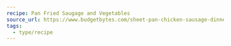 ```yaml
---
recipe: Pan Fried Saugage and Vegetables
source_url: https://www.budgetbytes.com/sheet-pan-chicken-sausage-dinner/
tags:
  - type/recipe
---
```


